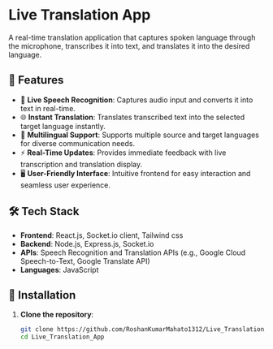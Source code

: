 # Live Translation App

A real-time translation application that captures spoken language through the microphone, transcribes it into text, and translates it into the desired language.

## 🌟 Features

- 🎤 **Live Speech Recognition**: Captures audio input and converts it into text in real-time.
- 🌐 **Instant Translation**: Translates transcribed text into the selected target language instantly.
- 💬 **Multilingual Support**: Supports multiple source and target languages for diverse communication needs.
- ⚡ **Real-Time Updates**: Provides immediate feedback with live transcription and translation display.
- 🖥️ **User-Friendly Interface**: Intuitive frontend for easy interaction and seamless user experience.

## 🛠️ Tech Stack

- **Frontend**: React.js, Socket.io client, Tailwind css
- **Backend**: Node.js, Express.js, Socket.io 
- **APIs**: Speech Recognition and Translation APIs (e.g., Google Cloud Speech-to-Text, Google Translate API)
- **Languages**: JavaScript

## 🚀 Installation

1. **Clone the repository**:

   ```bash
   git clone https://github.com/RoshanKumarMahato1312/Live_Translation_App.git
   cd Live_Translation_App
